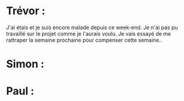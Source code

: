 # Trévor :

J'ai étais et je suis encore malade depuis ce week-end. Je n'ai pas pu travaillé sur le projet comme je l'aurais voulu. Je vais essayé de me rattraper la semaine prochaine pour compenser cette semaine..

# Simon :



# Paul :

